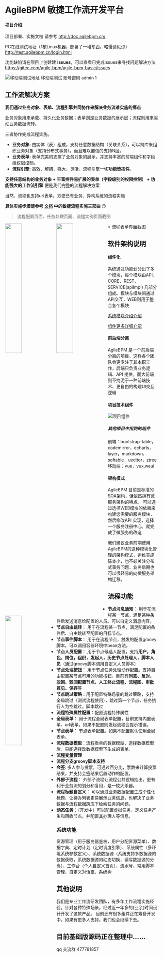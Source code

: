 # AgileBPM 敏捷工作流开发平台

#### 项目介绍

项目部署、实施文档 请参考 http://doc.agilebpm.cn/  

PC在线测试地址（1核Linux机器，部署了一堆东西，略慢请见谅） http://test.agilebpm.cn/login.html

功能缺陷请在项目上创建建 **issues**，可以查看已完成issues来寻找问题解决方法 https://gitee.com/agile-bpm/agile-bpm-basic/issues

![移动端测试地址](https://images.gitee.com/uploads/images/2018/0719/100556_de9bc8a4_1861740.png "屏幕截图.png")
移动端测试 账号密码 admin 1

## 工作流解决方案
**我们通过业务对象、表单、流程引擎共同协作来解决业务流难实施的痛点**

业务对象用来承载、持久化业务数据；表单则是业务数据的展示层；流程则用来驱动业务数据流转。

三者协作完成流程实施。

> 
- **业务对象:**  由实体（表）组成，支持任意数据结构（关联关系），可以跨库来组织业务对象（支持分布式事务）。而且难以置信的支持N层。
- **业务表单:**  表单完美的支撑了业务对象的展示，并支持丰富的前端组件和字段级权限控制。
- **流程引擎:**  高效、解耦、强大、灵活。流程引擎**一切功能皆插件**。

**支持任意结构的业务对象 + 丰富控件易扩展的表单（字段级别的权限控制）  + 功能强大的工作流引擎** 
便是我们完整的流程解决方案

当然、流程也支持url表单，方便已有业务、异构系统的流程实施

**具体实施步骤请参考 [文档](https://agile-bpm.gitee.io/docs/implement/businessObject.html) 中的敏捷流程实施三部曲** :smirk: 
> 流程配置页面、任务处理页面、流程实例页面截图

<img src="https://images.gitee.com/uploads/images/2018/0719/110744_34dddb3b_1861740.png" width="33%" hegiht="300" align=left /> 
<img src="https://images.gitee.com/uploads/images/2018/0719/110900_7f2d6a78_1861740.png" width="33%" hegiht="300" align=left /> 
<img src="https://images.gitee.com/uploads/images/2018/0719/111013_03f9b51c_1861740.png" width="33%" hegiht="300" align=left /> 
> 流程表单界面截图

## 软件架构说明

#### 组件化
系统通过功能划分出了多个模块，每个模块由API、CORE、REST、SERVICE(apiImpl) 几部分组成。模块与模块间通过API交互，WEB则用于整合各个模块 

[系统模块介绍介绍]( http://agilebpm.gitee.io/docs/base/framework.html)

[组件更多详细介绍](http://agilebpm.gitee.io/docs/base/module.html)
 

#### 前后端分离
AgileBPM 是一个前后端分离的项目，这样各个团队会更专注于其本职工作，后端只负责业务逻辑、API 提供。而大前端则不拘泥于一种前端技术、更自由的构建UI交互逻辑

#### 项目技术组件
![项目组件](https://images.gitee.com/uploads/images/2018/0705/172349_e5de827a_1861740.png "屏幕截图.png")


##### 其他项目中用到的组件
前端：bootstrap-table，codemirror，echarts，layer，markdown，softable，ueditor，ztree
移动端：vue，vux,weui

#### 架构模式
AgileBPM 目前是标准的SOA架构，但依然拥有微服务架构的特点。
可以通过选择WEB模块的依赖来构建您需要的服务模块，然后修改API 实现，选择一个服务注册中心，就完成了微服务的改造

我们建议业务前期使用AgileBPM的这种模块化管理的架构模式，运维实施陈本小，也不必关注分布式事务问题，业务后期也可以很轻易的向微服务架构迁移。

## 流程功能
- **节点消息通知**： 用于在流程某一节点，满足某种条件后发送消息给配置的人员。可以自定义消息内容。
- **节点自由跳转**： 用于在流程某一节点，满足配置的条件后、自由跳转至配置的目标节点。
- **节点事件脚本**： 用于在流程节点，触发的配置groovy脚本。可以调用容器环境中bean方法。
- **节点人员配置**： 用于节点候选人配置，支持**用户，角色，岗位，组织，发起人，历史节点处理人，脚本人员**（通过groovy脚本调用自定义人员脚本）
- **节点处理按钮**： 用于节点任务处理动作配置。支持自由配置某节点可用的功能按钮。目前有**同意、反对、驳回、驳回配置节点、人工终止流程、流程图、审批意见、保存**等
- **节点跳过策略**：用于配置特殊场景的跳过策略，支持全局跳过（测试流程使用），跳过第一个节点，任务执行人为空跳过，脚本跳过
- **流程特殊属性配置**：配置流程特殊属性
- **全局表单**： 用于流程全局表单配置，目前支持内置表单、url表单。如果不配置则发起流程会提示错误。
- **节点表单**： 节点表单配置。如果不配置默认使用全局表单。
- **流程数据模型**：流程表单的数据模型、选择数据模型后，只能选择改数据模型下生成的表单。
- **流程变量管理**
- **流程分支groovy脚本支持**
- **会签**: 多人参与投票，可通过百分比，票数来计算投票结果，并支持会签结果后置动作的配置。
- **外部子流程**： 外部子流程让流程公共逻辑抽出，更有利于业务流的划分和复用，是一枚大杀器。
- **流程标题自定义**： 可以通过业务数据配置生成个性化标题、让待办列表更易展示业务信息，也解决了业务数据与流程数据跨库下检索任务的问题。
- **动态任务**：（开发中）可以配置虚拟任务，定义任务产生和回收节点，并配置其办理人等信息。

### 系统功能  
资源管理（用于服务器鉴权，用户分配资源菜单）、数据字典、定时计划（定时调度引擎）、系统属性（多环境系统参数定义）、系统数据源（系统支持多数据源的数据获取，系统数据源的动态切换，读写数据源的分离）、工作台（个人自定义首页）、流水号、常用脚本管理、自定义对话框、系统树

## 其他说明
我们是专业工作流研发团队，有多年工作流程实施经验，针对各种特殊场景，经过近一年多的(业余)时间设计开发了这款产品。
目前还有很多组件正在筹备开发中，如果有更多人支持，我们也会继续下去。

## 目前基础版源码正在整理中......
qq 交流群 477781857